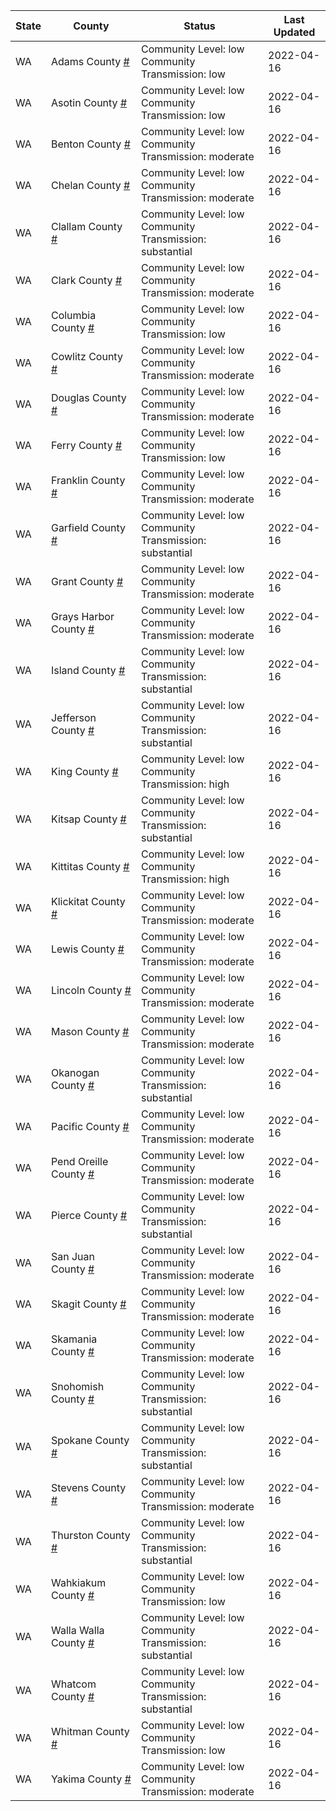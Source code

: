 State | County | Status | Last Updated
--- | --- | --- | --- 
WA | Adams County <a href="#adams_county">#</a> | <a name="adams_county"></a>Community Level: low<br/>Community Transmission: low | 2022-04-16
WA | Asotin County <a href="#asotin_county">#</a> | <a name="asotin_county"></a>Community Level: low<br/>Community Transmission: low | 2022-04-16
WA | Benton County <a href="#benton_county">#</a> | <a name="benton_county"></a>Community Level: low<br/>Community Transmission: moderate | 2022-04-16
WA | Chelan County <a href="#chelan_county">#</a> | <a name="chelan_county"></a>Community Level: low<br/>Community Transmission: moderate | 2022-04-16
WA | Clallam County <a href="#clallam_county">#</a> | <a name="clallam_county"></a>Community Level: low<br/>Community Transmission: substantial | 2022-04-16
WA | Clark County <a href="#clark_county">#</a> | <a name="clark_county"></a>Community Level: low<br/>Community Transmission: moderate | 2022-04-16
WA | Columbia County <a href="#columbia_county">#</a> | <a name="columbia_county"></a>Community Level: low<br/>Community Transmission: low | 2022-04-16
WA | Cowlitz County <a href="#cowlitz_county">#</a> | <a name="cowlitz_county"></a>Community Level: low<br/>Community Transmission: moderate | 2022-04-16
WA | Douglas County <a href="#douglas_county">#</a> | <a name="douglas_county"></a>Community Level: low<br/>Community Transmission: moderate | 2022-04-16
WA | Ferry County <a href="#ferry_county">#</a> | <a name="ferry_county"></a>Community Level: low<br/>Community Transmission: low | 2022-04-16
WA | Franklin County <a href="#franklin_county">#</a> | <a name="franklin_county"></a>Community Level: low<br/>Community Transmission: moderate | 2022-04-16
WA | Garfield County <a href="#garfield_county">#</a> | <a name="garfield_county"></a>Community Level: low<br/>Community Transmission: substantial | 2022-04-16
WA | Grant County <a href="#grant_county">#</a> | <a name="grant_county"></a>Community Level: low<br/>Community Transmission: moderate | 2022-04-16
WA | Grays Harbor County <a href="#grays_harbor_county">#</a> | <a name="grays_harbor_county"></a>Community Level: low<br/>Community Transmission: moderate | 2022-04-16
WA | Island County <a href="#island_county">#</a> | <a name="island_county"></a>Community Level: low<br/>Community Transmission: substantial | 2022-04-16
WA | Jefferson County <a href="#jefferson_county">#</a> | <a name="jefferson_county"></a>Community Level: low<br/>Community Transmission: substantial | 2022-04-16
WA | King County <a href="#king_county">#</a> | <a name="king_county"></a>Community Level: low<br/>Community Transmission: high | 2022-04-16
WA | Kitsap County <a href="#kitsap_county">#</a> | <a name="kitsap_county"></a>Community Level: low<br/>Community Transmission: substantial | 2022-04-16
WA | Kittitas County <a href="#kittitas_county">#</a> | <a name="kittitas_county"></a>Community Level: low<br/>Community Transmission: high | 2022-04-16
WA | Klickitat County <a href="#klickitat_county">#</a> | <a name="klickitat_county"></a>Community Level: low<br/>Community Transmission: moderate | 2022-04-16
WA | Lewis County <a href="#lewis_county">#</a> | <a name="lewis_county"></a>Community Level: low<br/>Community Transmission: moderate | 2022-04-16
WA | Lincoln County <a href="#lincoln_county">#</a> | <a name="lincoln_county"></a>Community Level: low<br/>Community Transmission: moderate | 2022-04-16
WA | Mason County <a href="#mason_county">#</a> | <a name="mason_county"></a>Community Level: low<br/>Community Transmission: moderate | 2022-04-16
WA | Okanogan County <a href="#okanogan_county">#</a> | <a name="okanogan_county"></a>Community Level: low<br/>Community Transmission: substantial | 2022-04-16
WA | Pacific County <a href="#pacific_county">#</a> | <a name="pacific_county"></a>Community Level: low<br/>Community Transmission: moderate | 2022-04-16
WA | Pend Oreille County <a href="#pend_oreille_county">#</a> | <a name="pend_oreille_county"></a>Community Level: low<br/>Community Transmission: moderate | 2022-04-16
WA | Pierce County <a href="#pierce_county">#</a> | <a name="pierce_county"></a>Community Level: low<br/>Community Transmission: substantial | 2022-04-16
WA | San Juan County <a href="#san_juan_county">#</a> | <a name="san_juan_county"></a>Community Level: low<br/>Community Transmission: moderate | 2022-04-16
WA | Skagit County <a href="#skagit_county">#</a> | <a name="skagit_county"></a>Community Level: low<br/>Community Transmission: moderate | 2022-04-16
WA | Skamania County <a href="#skamania_county">#</a> | <a name="skamania_county"></a>Community Level: low<br/>Community Transmission: moderate | 2022-04-16
WA | Snohomish County <a href="#snohomish_county">#</a> | <a name="snohomish_county"></a>Community Level: low<br/>Community Transmission: substantial | 2022-04-16
WA | Spokane County <a href="#spokane_county">#</a> | <a name="spokane_county"></a>Community Level: low<br/>Community Transmission: substantial | 2022-04-16
WA | Stevens County <a href="#stevens_county">#</a> | <a name="stevens_county"></a>Community Level: low<br/>Community Transmission: moderate | 2022-04-16
WA | Thurston County <a href="#thurston_county">#</a> | <a name="thurston_county"></a>Community Level: low<br/>Community Transmission: substantial | 2022-04-16
WA | Wahkiakum County <a href="#wahkiakum_county">#</a> | <a name="wahkiakum_county"></a>Community Level: low<br/>Community Transmission: low | 2022-04-16
WA | Walla Walla County <a href="#walla_walla_county">#</a> | <a name="walla_walla_county"></a>Community Level: low<br/>Community Transmission: substantial | 2022-04-16
WA | Whatcom County <a href="#whatcom_county">#</a> | <a name="whatcom_county"></a>Community Level: low<br/>Community Transmission: substantial | 2022-04-16
WA | Whitman County <a href="#whitman_county">#</a> | <a name="whitman_county"></a>Community Level: low<br/>Community Transmission: low | 2022-04-16
WA | Yakima County <a href="#yakima_county">#</a> | <a name="yakima_county"></a>Community Level: low<br/>Community Transmission: moderate | 2022-04-16

